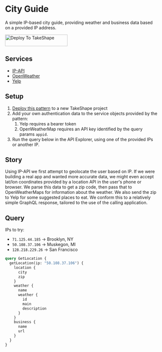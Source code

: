 # City Guide

A simple IP-based city guide, providing weather and business data based on a provided
IP address.

<a href="https://app.takeshape.io/add-to-takeshape?repo=https://github.com/takeshape/patterns/tree/main/city-guide"><img alt="Deploy To TakeShape" src="https://camo.githubusercontent.com/1b580e3ce353d235bde0f376ca35b0fb26d685f3750a3013ae4b225dd3aaf344/68747470733a2f2f696d616765732e74616b6573686170652e696f2f32636363633832352d373062652d343331632d396261302d3130616233386563643361372f6465762f38653266376264612d306530382d346564652d613534362d3664663539626536613862622f4465706c6f79253230746f25323054616b65536861706525343032782e706e673f6175746f3d666f726d6174253243636f6d7072657373" width="205" height="38" data-canonical-src="https://images.takeshape.io/2cccc825-70be-431c-9ba0-10ab38ecd3a7/dev/8e2f7bda-0e08-4ede-a546-6df59be6a8bb/Deploy%20to%20TakeShape%402x.png?auto=format%2Ccompress" style="max-width:100%;"></a>

## Services

- [IP-API](https://ip-api.com/docs/api:json)
- [OpenWeather](https://openweathermap.org/current)
- [Yelp](https://www.yelp.com/developers/documentation/v3/get_started)

## Setup

1. [Deploy this pattern][deployUrl] to a new TakeShape project
2. Add your own authentication data to the service objects provided by the pattern:
   1. Yelp requires a bearer token
   2. OpenWeatherMap requires an API key identified by the query params `appid`.
3. Run the query below in the API Explorer, using one of the provided IPs or another IP.

## Story

Using IP-API we first attempt to geolocate the user based on IP. If we were building
a real app and wanted more accurate data, we might even accept lat/lon coordinates
provided by a location API in the user's phone or browser. We parse this data to
get a zip code, then pass that to OpenWeatherMaps for information about the weather.
We also send the zip to Yelp for some suggested places to eat. We conform this to
a relatively simple GraphQL response, tailored to the use of the calling application.

## Query

IPs to try:

- `71.125.44.185` -> Brooklyn, NY
- `50.108.37.106` -> Muskegon, MI
- `128.218.229.26` -> San Francisco

```graphql
query GetLocation {
  getLocation(ip: "50.108.37.106") {
    location {
      city
      zip
    }
    weather {
      name
      weather {
        id
        main
        description
      }
    }
    business {
      name
      url
    }
  }
}
```

[deployUrl]: https://app.takeshape.io/add-to-takeshape?repo=https://github.com/takeshape/patterns/tree/main/city-guide
